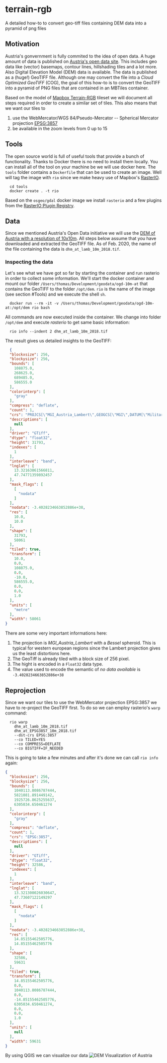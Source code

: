 # terrain-rgb
A detailed how-to to convert geo-tiff files containing DEM data into a pyramid of png files

## Motivation

Austria's gonvernment is fully commited to the idea of open data. A huge amount of data is published on [Austria's open data site](https://data.gv.at). This includes geo data like (vector) basemaps, contour lines, hillshading tiles and a lot more. Also Digital Elevation Model (DEM) data is available. The data is published as a (huge!) GeoTIFF file. Although one may convert the file into a _Cloud Optimized GeoTIFF_ (COG), the goal of this how-to is to convert the GeoTIFF into a pyramid of PNG files that are contained in an MBTiles container.

Based on the model of [Mapbox Terrain-RGB](https://docs.mapbox.com/help/troubleshooting/access-elevation-data/) tileset we will document all steps required in order to create a similar set of tiles. This also means that we want our tiles to

1) use the WebMercator/WGS 84/Pseudo-Mercator -- Spherical Mercator projection [EPSG:3857](https://epsg.io/3857)
2) be available in the zoom levels from 0 up to 15

## Tools

The open source world is full of useful tools that provide a bunch of functionality. Thanks to Docker there is no need to install them locally. You can install all of the tool on your machine be we will use docker here. The ```tools```  folder contains a ```Dockerfile``` that can be used to create an image. Well will tag the image with ```rio``` since we make heavy use of Mapbox's [RasterIO](https://rasterio.readthedocs.io/en/latest/).

```shell
  cd tools
  docker create . -t rio
```
Based on the ```osgeo/gdal``` docker image we install ```rasterio``` and a few plugins from the [RasterIO Plugin Registry](https://github.com/mapbox/rasterio/wiki/Rio-plugin-registry).

## Data

Since we mentioned Austria's Open Data initiative we will use the [DEM of Austria with a resolution of 10x10m](https://www.data.gv.at/katalog/dataset/b5de6975-417b-4320-afdb-eb2a9e2a1dbf). All steps below assume that you have downloaded and extracted the GeoTIFF file. As of Feb. 2020, the name of the file containing the data is ```dhm_at_lamb_10m_2018.tif```.

### Inspecting the data

Let's see what we have got so far by starting the container and run rasterio in order to collect some information. We'll start the docker container and mount our folder ```/Users/thomas/Development/geodata/ogd-10m-at``` that contains the GeoTIFF to the folder ```/opt/dem```. ```rio``` is the name of the image (see section #Tools) and we execute the shell ```sh```.

```shell
  docker run --rm -it -v /Users/thomas/Development/geodata/ogd-10m-at:/opt/dem rio bash
```

All commands are now executed inside the container. We change into folder ```/opt/dem``` and execute _rasterio_ to get same basic information:

```shell
  rio info --indent 2 dhm_at_lamb_10m_2018.tif
```

The result gives us detailed insights to the GeoTIFF:

```json
  {
  "blockxsize": 256,
  "blockysize": 256,
  "bounds": [
    108875.0,
    268625.0,
    689485.0,
    586555.0
  ],
  "colorinterp": [
    "gray"
  ],
  "compress": "deflate",
  "count": 1,
  "crs": "PROJCS[\"MGI_Austria_Lambert\",GEOGCS[\"MGI\",DATUM[\"Militar_Geographische_Institute\",SPHEROID[\"Bessel 1841\",6377397.155,299.1528128000033,AUTHORITY[\"EPSG\",\"7004\"]],AUTHORITY[\"EPSG\",\"6312\"]],PRIMEM[\"Greenwich\",0],UNIT[\"degree\",0.0174532925199433],AUTHORITY[\"EPSG\",\"4312\"]],PROJECTION[\"Lambert_Conformal_Conic_2SP\"],PARAMETER[\"standard_parallel_1\",46],PARAMETER[\"standard_parallel_2\",49],PARAMETER[\"latitude_of_origin\",47.5],PARAMETER[\"central_meridian\",13.33333333300013],PARAMETER[\"false_easting\",400000],PARAMETER[\"false_northing\",400000],UNIT[\"metre\",1,AUTHORITY[\"EPSG\",\"9001\"]]]",
  "descriptions": [
    null
  ],
  "driver": "GTiff",
  "dtype": "float32",
  "height": 31793,
  "indexes": [
    1
  ],
  "interleave": "band",
  "lnglat": [
    13.32163861566811,
    47.74771359892457
  ],
  "mask_flags": [
    [
      "nodata"
    ]
  ],
  "nodata": -3.4028234663852886e+38,
  "res": [
    10.0,
    10.0
  ],
  "shape": [
    31793,
    58061
  ],
  "tiled": true,
  "transform": [
    10.0,
    0.0,
    108875.0,
    0.0,
    -10.0,
    586555.0,
    0.0,
    0.0,
    1.0
  ],
  "units": [
    "metre"
  ],
  "width": 58061
}
```

There are some very important informations here:

1) The projection is _MGI\_Austria\_Lambert_ with a _Bessel_ spheroid. This is typical for western european regions since the Lambert projection gives us the least distortions here.
2) The GeoTiff is already tiled with a block size of 256 pixel.
3) The hight is encoded in a ```Float32``` data type.
4) The value used to encode the semantic of _no data available_ is ```-3.4028234663852886e+38```

## Reprojection

Since we want our tiles to use the WebMercator projection EPSG:3857 we have to re-project the GeoTIFF first. To do so we can employ rasterio's ```warp``` command:

```shell
  rio warp 
    dhm_at_lamb_10m_2018.tif 
    dhm_at_EPSG3857_10m_2018.tif 
    --dst-crs EPSG:3857 
    --co TILED=YES 
    --co COMPRESS=DEFLATE 
    --co BIGTIFF=IF_NEEDED
```

This is going to take a few minutes and after it's done we can call ```rio info``` again:

```json
{
  "blockxsize": 256,
  "blockysize": 256,
  "bounds": [
    1040113.8086787444,
    5821081.891449142,
    1925726.8625255637,
    6305034.650461274
  ],
  "colorinterp": [
    "gray"
  ],
  "compress": "deflate",
  "count": 1,
  "crs": "EPSG:3857",
  "descriptions": [
    null
  ],
  "driver": "GTiff",
  "dtype": "float32",
  "height": 32586,
  "indexes": [
    1
  ],
  "interleave": "band",
  "lnglat": [
    13.321300026030647,
    47.73607122149297
  ],
  "mask_flags": [
    [
      "nodata"
    ]
  ],
  "nodata": -3.4028234663852886e+38,
  "res": [
    14.85155462505776,
    14.85155462505776
  ],
  "shape": [
    32586,
    59631
  ],
  "tiled": true,
  "transform": [
    14.85155462505776,
    0.0,
    1040113.8086787444,
    0.0,
    -14.85155462505776,
    6305034.650461274,
    0.0,
    0.0,
    1.0
  ],
  "units": [
    null
  ],
  "width": 59631
}
```

By using QGIS we can visualize our data
![DEM Visualization of Austria](images/DHM-Austria.png)
